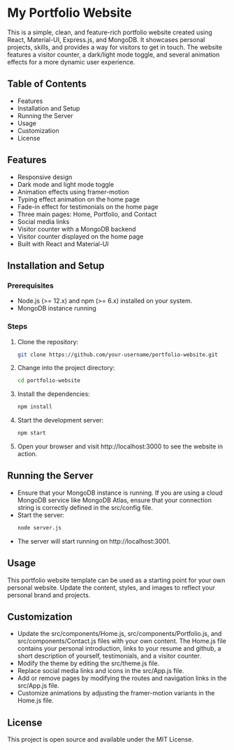 # My Portfolio Website

This is a simple, clean, and feature-rich portfolio website created using React, Material-UI, Express.js, and MongoDB. It showcases personal projects, skills, and provides a way for visitors to get in touch. The website features a visitor counter, a dark/light mode toggle, and several animation effects for a more dynamic user experience.

## Table of Contents
- Features
- Installation and Setup
- Running the Server
- Usage
- Customization
- License

## Features
- Responsive design
- Dark mode and light mode toggle
- Animation effects using framer-motion
- Typing effect animation on the home page
- Fade-in effect for testimonials on the home page
- Three main pages: Home, Portfolio, and Contact
- Social media links
- Visitor counter with a MongoDB backend
- Visitor counter displayed on the home page
- Built with React and Material-UI

## Installation and Setup
### Prerequisites
- Node.js (>= 12.x) and npm (>= 6.x) installed on your system.
- MongoDB instance running

### Steps
1. Clone the repository:
    ```bash
    git clone https://github.com/your-username/portfolio-website.git
    ```
2. Change into the project directory:
    ```bash
    cd portfolio-website
    ```
3. Install the dependencies:
    ```bash
    npm install
    ```
4. Start the development server:
    ```bash
    npm start
    ```
5. Open your browser and visit http://localhost:3000 to see the website in action.

## Running the Server
- Ensure that your MongoDB instance is running. If you are using a cloud MongoDB service like MongoDB Atlas, ensure that your connection string is correctly defined in the src/config file.
- Start the server:
    ```bash
    node server.js
    ```
- The server will start running on http://localhost:3001.

## Usage
This portfolio website template can be used as a starting point for your own personal website. Update the content, styles, and images to reflect your personal brand and projects.

## Customization
- Update the src/components/Home.js, src/components/Portfolio.js, and src/components/Contact.js files with your own content. The Home.js file contains your personal introduction, links to your resume and github, a short description of yourself, testimonials, and a visitor counter.
- Modify the theme by editing the src/theme.js file.
- Replace social media links and icons in the src/App.js file.
- Add or remove pages by modifying the routes and navigation links in the src/App.js file.
- Customize animations by adjusting the framer-motion variants in the Home.js file.

## License
This project is open source and available under the MIT License.
